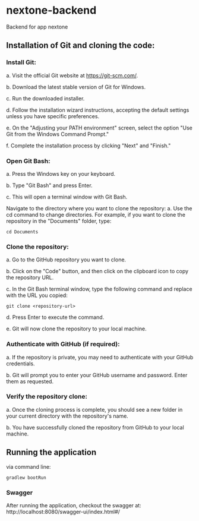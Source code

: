 # nextone-backend
Backend for app nextone

## Installation of Git and cloning the code:
### Install Git:
a. Visit the official Git website at https://git-scm.com/.

b. Download the latest stable version of Git for Windows.

c. Run the downloaded installer.

d. Follow the installation wizard instructions, accepting the default settings unless you have specific preferences.

e. On the "Adjusting your PATH environment" screen, select the option "Use Git from the Windows Command Prompt."

f. Complete the installation process by clicking "Next" and "Finish."


### Open Git Bash:
a. Press the Windows key on your keyboard.

b. Type "Git Bash" and press Enter.

c. This will open a terminal window with Git Bash.


Navigate to the directory where you want to clone the repository:
a. Use the cd command to change directories. For example, if you want to clone the repository in the "Documents" folder, type:

```
cd Documents
```
### Clone the repository:

a. Go to the GitHub repository you want to clone.

b. Click on the "Code" button, and then click on the clipboard icon to copy the repository URL.

c. In the Git Bash terminal window, type the following command and replace <repository-url> with the URL you copied:

```
git clone <repository-url>
```

d. Press Enter to execute the command.

e. Git will now clone the repository to your local machine.


### Authenticate with GitHub (if required):

a. If the repository is private, you may need to authenticate with your GitHub credentials.

b. Git will prompt you to enter your GitHub username and password. Enter them as requested.


### Verify the repository clone:
a. Once the cloning process is complete, you should see a new folder in your current directory with the repository's name.

b. You have successfully cloned the repository from GitHub to your local machine.

## Running the application
via command line: 

```shell
gradlew bootRun
```

###  Swagger
After running the application, checkout the swagger at:
http://localhost:8080/swagger-ui/index.html#/
